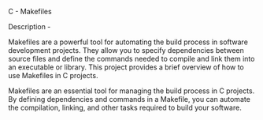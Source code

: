 C - Makefiles

Description -

Makefiles are a powerful tool for automating the build process in software development projects. They allow you to specify dependencies between source files and define the commands needed to compile and link them into an executable or library. This project provides a brief overview of how to use Makefiles in C projects. 

Makefiles are an essential tool for managing the build process in C projects. By defining dependencies and commands in a Makefile, you can automate the compilation, linking, and other tasks required to build your software.
